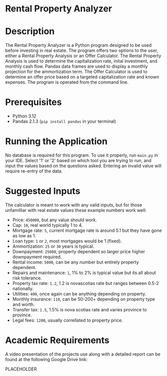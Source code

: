 # Rental Property Analyzer

# Description 
The Rental Property Analyzer is a Python program designed to be used before investing in real estate. The program offers two options to the user, either a Rental Property Analysis or an Offer Calculator. The Rental Property Analysis is used to determine the capitalization rate, inital investment, and monthly cash flow. Pandas data frames are used to display a monthly projection for the ammortization term. The Offer Calculator is used to determine an offer price based on a targeted capitalization rate and known expenses. The program is operated from the command line.

# Prerequisites
* Python 3.12
* Pandas 2.1.3 (`pip install pandas` in your terminal)

# Running the Application
No database is required for this program. To use it properly, run `main.py` in your IDE. Select '1' or '2' based on which tool you are trying to run, and input the values based on the questions asked. Entering an invalid value will require re-entry of the data.

# Suggested Inputs
The calculator is meant to work with any valid inputs, but for those unfamilliar with real estate values these example numbers work well:

* Price: `450000`, but any value should work.
* Cap: `10`, real world typically 1 to 4.
* Mortgage rate: `5`, current mortgage rate is around 5.1 but they have gone as low as 1.
* Loan type: `1` or `2`, most mortgages would be 1 (fixed).
* Ammortization: `25` or `30` years is typical.
* Downpayment: `25000`, property dependent so larger price higher downpayment required.
* Rental income: `5000`, can be any number but entirely property dependent.
* Repairs and  maintenance: `1`, 1% to 2% is typical value but its all about risk tolerance.
* Property tax rate: `1.2`, 1.2 is novascotias rate but ranges between 0.5-2 nationally.
* Utilities: `400`, once again can be anything depending on property.
* Monthly insurance: `110`, can be 50-200+ depending on property type and worth.
* Transfer tax: `1.5`, 1.5% is nova scotias rate and varies province to province.
* Legal fees: `1200`, usually correllated to property price.


# Academic Requirements
A video presentation of the projects use along with a detailed report can be found at the following Google Drive link:

PLACEHOLDER
